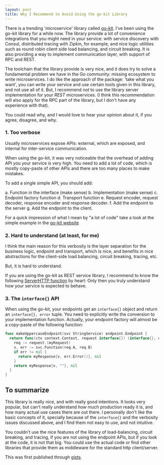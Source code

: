 ```yaml
---
layout: post
title: Why I Recommend to Avoid Using the go-kit Library
---
```


There is a trending 'microservice' library called [go-kit](http://gokit.io).
I've been using the go-kit library for a while now. The library provide
a lot of convenience integrations that you might need in your service: with
service discovery with Consul, distributed tracing with Zipkin, for example,
and nice logic utilities such as round robin client side load balancing,
and circuit breaking. It is also providing a way to implement communication
layer, with support of RPC and REST.

The toolchain that the library provide is very nice, and it does try to solve
a fundamental problem we have in the Go community: missing ecosystem to write
microservices. I do like the approach of the package: 'take what you want',
you can write your service and use certain tools given in this library, and not
use all of it.
But, I recommend *not* to use the library server implementation for your *REST*
microservices. (I think this recommendation will also apply for the RPC part
of the library, but I don't have any experience with that).

You could read why, and I would love to hear your opinion about it,
if you agree, disagree, and why.

### 1. Too verbose

  Usually microservices expose APIs: external, which are exposed, and
  internal for inter-service communication.

  When using the go-kit, it was very noticeable that the overhead of
  adding API you your service is very high. You need to add a lot of
  code, which is mostly copy-paste of other APIs and there are too many
  places to make mistakes.

  To add a single simple API, you should add:

  a. Function in the interface (make sense)
  b. Implementation (make sense)
  c. Endpoint factory function
  d. Transport function
  e. Request encoder, request decoder, response encoder and response decoder.
  f. Add the endpoint to the server
  g. Add the endpoint to the client.

  For a quick impression of what I mean by "a lot of code" take a look at the
  simple example in the [go-kit website](http://gokit.io/examples/stringsvc.html)

### 2. Hard to understand (at least, for me)

  I think the main reason for this verbosity is the layer separation for the
  business logic, endpoint and transport, which is nice, and benefits in nice
  abstractions for the client-side load balancing, circuit breaking, tracing,
  etc.

  But, it is hard to understand.

  If you are using the go-kit as REST service library, I recommend to know the following
  [ServerHTTP function](https://github.com/go-kit/kit/blob/master/transport/http/server.go#L88)
  by heart: Only then you truly understand how your service is expected to behave.

### 3. The `interface{}` API

  When using the go-kit, your endpoints get an `interface{}` object and return an
  `interface{}, error` tuple. You need to explicitly write the conversion to your
  implementation function.
  Actually, your endpoint factory will almost be a copy-paste of the following function:

  ```go
  func makeUppercaseEndpoint(svc StringService) endpoint.Endpoint {
    return func(ctx context.Context, request interface{}) (interface{}, error) {
      req := request.(myRequest)
      v, err := svc.Function(req.A, req.B)
      if err != nil {
        return myResponse{v, err.Error()}, nil
      }
      return myResponse{v, ""}, nil
    }
  }
  ```

## To summarize

This library is really nice, and with really good intentions. It looks very
popular, but can't really understand how much production ready it is, and how many actual use
cases there are out there. I personally don't
like the basic concepts of it, specially because of the `interface{}` and the verbosity issues
discussed above, and I find them not easy to use, and not intuitive.

You couldn't use the nice features of the library of load-balancing, circuit breaking, and tracing, if you
are not using the endpoint APIs, but if you look at the code, it is not that big. You could use the actual
code or find other libraries that provide them as middleware for the standard http client/server.

This was first published through [gists](https://gist.github.com/posener/330c2b08aaefdea6f900ff0543773b2e).


